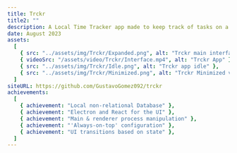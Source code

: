 ```yaml
---
title: Trckr
title2: ""
description: A Local Time Tracker app made to keep track of tasks on a daily basis, I was required to enter a weekly timesheet and wanted a way to log my time in a quick and efficient way.
date: August 2023
assets:
  [
    { src: "../assets/img/Trckr/Expanded.png", alt: "Trckr main interface" },
    { videoSrc: "/assets/video/Trckr/Interface.mp4", alt: "Trckr App" },
    { src: "../assets/img/Trckr/Idle.png", alt: "Trckr app idle" },
    { src: "../assets/img/Trckr/Minimized.png", alt: "Trckr Minimized view" },
  ]
siteURL: https://github.com/GustavoGomez092/trckr
achievements:
  [
    { achievement: "Local non-relational Database" },
    { achievement: "Electron and React for the UI" },
    { achievement: "Main & renderer process manipulation" },
    { achievement: "'Always-on-top' configuration" },
    { achievement: "UI transitions based on state" },
  ]
---
```

